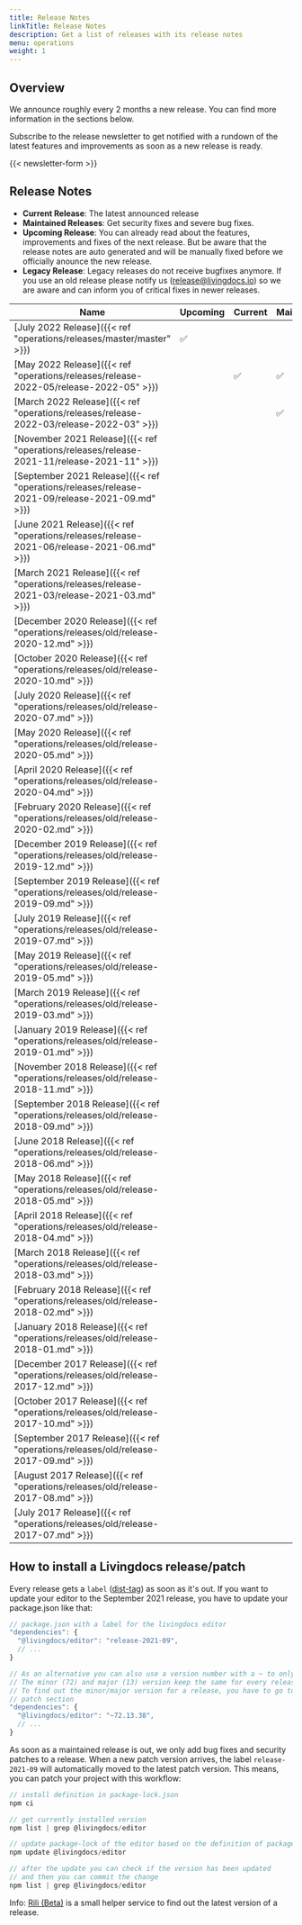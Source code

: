 ```yaml
---
title: Release Notes
linkTitle: Release Notes
description: Get a list of releases with its release notes
menu: operations
weight: 1
---
```


## Overview

We announce roughly every 2 months a new release. You can find more information in the sections below.

Subscribe to the release newsletter to get notified with a rundown of the latest features and improvements as soon as a new release is ready.

{{< newsletter-form >}}

## Release Notes

* **Current Release**: The latest announced release
* **Maintained Releases**: Get security fixes and severe bug fixes.
* **Upcoming Release**: You can already read about the features, improvements and fixes of the next release. But be aware that the release notes are auto generated and will be manually fixed before we officially anounce the new release.
* **Legacy Release**: Legacy releases do not receive bugfixes anymore. If you use an old release please notify us (release@livingdocs.io) so we are aware and can inform you of critical fixes in newer releases.

|Name|Upcoming|Current|Maintained|Legacy|
|-|-|-|-|-|
|[July 2022 Release]({{< ref "operations/releases/master/master" >}})|✅||||
|[May 2022 Release]({{< ref "operations/releases/release-2022-05/release-2022-05" >}})||✅|✅||
|[March 2022 Release]({{< ref "operations/releases/release-2022-03/release-2022-03" >}})|||✅||
|[November 2021 Release]({{< ref "operations/releases/release-2021-11/release-2021-11" >}})||||✅|
|[September 2021 Release]({{< ref "operations/releases/release-2021-09/release-2021-09.md" >}})||||✅|
|[June 2021 Release]({{< ref "operations/releases/release-2021-06/release-2021-06.md" >}})||||✅|
|[March 2021 Release]({{< ref "operations/releases/release-2021-03/release-2021-03.md" >}})||||✅|
|[December 2020 Release]({{< ref "operations/releases/old/release-2020-12.md" >}})||||✅|
|[October 2020 Release]({{< ref "operations/releases/old/release-2020-10.md" >}})||||✅|
|[July 2020 Release]({{< ref "operations/releases/old/release-2020-07.md" >}})||||✅|
|[May 2020 Release]({{< ref "operations/releases/old/release-2020-05.md" >}})||||✅|
|[April 2020 Release]({{< ref "operations/releases/old/release-2020-04.md" >}})||||✅|
|[February 2020 Release]({{< ref "operations/releases/old/release-2020-02.md" >}})||||✅|
|[December 2019 Release]({{< ref "operations/releases/old/release-2019-12.md" >}})||||✅|
|[September 2019 Release]({{< ref "operations/releases/old/release-2019-09.md" >}})||||✅|
|[July 2019 Release]({{< ref "operations/releases/old/release-2019-07.md" >}})||||✅|
|[May 2019 Release]({{< ref "operations/releases/old/release-2019-05.md" >}})||||✅|
|[March 2019 Release]({{< ref "operations/releases/old/release-2019-03.md" >}})||||✅|
|[January 2019 Release]({{< ref "operations/releases/old/release-2019-01.md" >}})||||✅|
|[November 2018 Release]({{< ref "operations/releases/old/release-2018-11.md" >}})||||✅|
|[September 2018 Release]({{< ref "operations/releases/old/release-2018-09.md" >}})||||✅|
|[June 2018 Release]({{< ref "operations/releases/old/release-2018-06.md" >}})||||✅|
|[May 2018 Release]({{< ref "operations/releases/old/release-2018-05.md" >}})||||✅|
|[April 2018 Release]({{< ref "operations/releases/old/release-2018-04.md" >}})||||✅|
|[March 2018 Release]({{< ref "operations/releases/old/release-2018-03.md" >}})||||✅|
|[February 2018 Release]({{< ref "operations/releases/old/release-2018-02.md" >}})||||✅|
|[January 2018 Release]({{< ref "operations/releases/old/release-2018-01.md" >}})||||✅|
|[December 2017 Release]({{< ref "operations/releases/old/release-2017-12.md" >}})||||✅|
|[October 2017 Release]({{< ref "operations/releases/old/release-2017-10.md" >}})||||✅|
|[September 2017 Release]({{< ref "operations/releases/old/release-2017-09.md" >}})||||✅|
|[August 2017 Release]({{< ref "operations/releases/old/release-2017-08.md" >}})||||✅|
|[July 2017 Release]({{< ref "operations/releases/old/release-2017-07.md" >}})||||✅|


## How to install a Livingdocs release/patch

Every release gets a `label` ([dist-tag](https://docs.npmjs.com/cli/v7/commands/npm-dist-tag#purpose)) as soon as it's out. If you want to update your editor to the September 2021 release, you have to update your package.json like that:

```js
// package.json with a label for the livingdocs editor
"dependencies": {
  "@livingdocs/editor": "release-2021-09",
  // ...
}

// As an alternative you can also use a version number with a ~ to only allow patch updates
// The minor (72) and major (13) version keep the same for every release, just the patch (38) version will be increased
// To find out the minor/major version for a release, you have to go to the release notes of a release and check the
// patch section
"dependencies": {
  "@livingdocs/editor": "~72.13.38",
  // ...
}
```

As soon as a maintained release is out, we only add bug fixes and security patches to a release. When a new patch version arrives, the label `release-2021-09` will automatically moved to the latest patch version. This means, you can patch your project with this workflow:

```js
// install definition in package-lock.json
npm ci

// get currently installed version
npm list | grep @livingdocs/editor

// update package-lock of the editor based on the definition of package.json
npm update @livingdocs/editor

// after the update you can check if the version has been updated
// and then you can commit the change
npm list | grep @livingdocs/editor
```

Info: [Rili (Beta)](https://rili.cluster.livingdocs.io/) is a small helper service to find out the latest version of a release.
